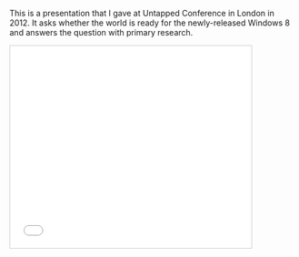 This is a presentation that I gave at Untapped Conference in London in 2012. It asks whether the world is ready for the newly-released Windows 8 and answers the question with primary research.

<iframe src="//www.slideshare.net/slideshow/embed_code/key/vaeWa4PAl97Ez5" width="425" height="355" frameborder="0" marginwidth="0" marginheight="0" scrolling="no" style="border:1px solid #CCC; border-width:1px; margin-bottom:5px; max-width: 100%;" allowfullscreen> </iframe>